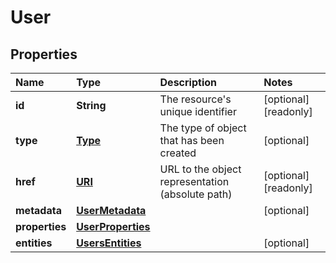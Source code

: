 # User

## Properties

| Name | Type | Description | Notes |
| :--- | :--- | :--- | :--- |
| **id** | **String** | The resource's unique identifier | \[optional\] \[readonly\] |
| **type** | [**Type**](type.md) | The type of object that has been created | \[optional\] |
| **href** | [**URI**](https://github.com/ionos-cloud/sdk-java/tree/e301a24b681f0ad424762e13995b95c67ad7e66b/docs/URI.md) | URL to the object representation \(absolute path\) | \[optional\] \[readonly\] |
| **metadata** | [**UserMetadata**](usermetadata.md) |  | \[optional\] |
| **properties** | [**UserProperties**](userproperties.md) |  |  |
| **entities** | [**UsersEntities**](usersentities.md) |  | \[optional\] |

